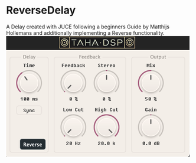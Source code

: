 # ReverseDelay
A Delay created with JUCE following a beginners Guide by Matthijs Hollemans and additionally implementing a Reverse functionality.
<img src='./ReverseDelay.png'>
